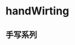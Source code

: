 <!--
 * @Description: handWirting
 * @Autor: lijinpeng
 * @Date: 2021-03-15 13:37:50
 * @LastEditors: lijinpeng
-->
# handWirting
## 手写系列


